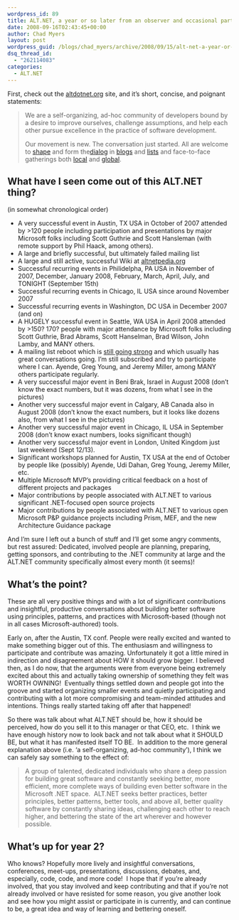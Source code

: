 ```yaml
---
wordpress_id: 89
title: ALT.NET, a year or so later from an observer and occasional participant.
date: 2008-09-16T02:43:45+00:00
author: Chad Myers
layout: post
wordpress_guid: /blogs/chad_myers/archive/2008/09/15/alt-net-a-year-or-so-later-from-an-observer-and-occasional-participant.aspx
dsq_thread_id:
  - "262114083"
categories:
  - ALT.NET
---
```

</p> </p> 

First, check out the [altdotnet.org](http://altdotnet.org/) site, and it’s short, concise, and poignant statements:

> We are a self-organizing, ad-hoc community of developers bound by a desire to improve ourselves, challenge assumptions, and help each other pursue excellence in the practice of software development.
> 
> Our movement is new. The conversation just started. All are welcome to [shape](http://altnetpedia.com) and form the[dialog](irc://irc.freenode.net/alt.net) in [blogs](http://del.icio.us/tag/alt.net+altnetconf) and [lists](http://tech.groups.yahoo.com/group/altdotnet/) and face-to-face gatherings both [local](http://phillyalt.net) and [global](http://altdotnet.org/events/seattle).

## What have I seen come out of this ALT.NET thing?

(in somewhat chronological order)

  * A very successful event in Austin, TX USA in October of 2007 attended by >120 people including participation and presentations by major Microsoft folks including Scott Guthrie and Scott Hansleman (with remote support by Phil Haack, among others). 
  * A large and briefly successful, but ultimately failed mailing list 
  * A large and still active, successful Wiki at [altnetpedia.org](http://altnetpedia.com/) 
  * Successful recurring events in Philidelpha, PA USA in November of 2007, December, January 2008, February, March, April, July, and TONIGHT (September 15th) 
  * Successful recurring events in Chicago, IL USA since around November 2007
  * Successful recurring events in Washington, DC USA in December 2007 (and on) 
  * A HUGELY successful event in Seattle, WA USA in April 2008 attended by >150? 170? people with major attendance by Microsoft folks including Scott Guthrie, Brad Abrams, Scott Hanselman, Brad Wilson, John Lamby, and MANY others. 
  * A mailing list reboot which is [still going strong](http://tech.groups.yahoo.com/group/altdotnet/) and which usually has great conversations going. I’m still subscribed and try to participate where I can. Ayende, Greg Young, and Jeremy Miller, among MANY others participate regularly. 
  * A very successful major event in Beni Brak, Israel in August 2008 (don’t know the exact numbers, but it was dozens, from what I see in the pictures) 
  * Another very successful major event in Calgary, AB Canada also in August 2008 (don’t know the exact numbers, but it looks like dozens also, from what I see in the pictures) 
  * Another very successful major event in Chicago, IL USA in September 2008 (don’t know exact numbers, looks significant though) 
  * Another very successful major event in London, United Kingdom just last weekend (Sept 12/13). 
  * Significant workshops planned for Austin, TX USA at the end of October by people like (possibly) Ayende, Udi Dahan, Greg Young, Jeremy Miller, etc. 
  * Multiple Microsoft MVP’s providing critical feedback on a host of different projects and packages 
  * Major contributions by people associated with ALT.NET to various significant .NET-focused open source projects 
  * Major contributions by people associated with ALT.NET to various open Microsoft P&P guidance projects including Prism, MEF, and the new Architecture Guidance package 

And I’m sure I left out a bunch of stuff and I’ll get some angry comments, but rest assured: Dedicated, involved people are planning, preparing, getting sponsors, and contributing to the .NET community at large and the ALT.NET community specifically almost every month (it seems)!

## What’s the point?

These are all very positive things and with a lot of significant contributions and insightful, productive conversations about building better software using principles, patterns, and practices with Microsoft-based (though not in all cases Microsoft-authored) tools.

Early on, after the Austin, TX conf. People were really excited and wanted to make something bigger out of this. The enthusiasm and willingness to participate and contribute was amazing. Unfortunately it got a little mired in indirection and disagreement about HOW it should grow bigger. I believed then, as I do now, that the arguments were from everyone being extremely excited about this and actually taking ownership of something they felt was WORTH OWNING!&#160; Eventually things settled down and people got into the groove and started organizing smaller events and quietly participating and contributing with a lot more compromising and team-minded attitudes and intentions. Things really started taking off after that happened!

So there was talk about what ALT.NET should be, how it should be perceived, how do you sell it to this manager or that CEO, etc.&#160; I think we have enough history now to look back and not talk about what it SHOULD BE, but what it has manifested itself TO BE.&#160; In addition to the more general explanation above (i.e. ‘a self-organizing, ad-hoc community’), I think we can safely say something to the effect of:

> A group of talented, dedicated individuals who share a deep passion for building great software and constantly seeking better, more efficient, more complete ways of building even better software in the Microsoft .NET space.&#160; ALT.NET seeks better practices, better principles, better patterns, better tools, and above all, better quality software by constantly sharing ideas, challenging each other to reach higher, and bettering the state of the art wherever and however possible.

## What’s up for year 2?

Who knows? Hopefully more lively and insightful conversations, conferences, meet-ups, presentations, discussions, debates, and, especially, code, code, and more code!&#160; I hope that if you’re already involved, that you stay involved and keep contributing and that if you’re not already involved or have resisted for some reason, you give another look and see how you might assist or participate in is currently, and can continue to be, a great idea and way of learning and bettering oneself.
